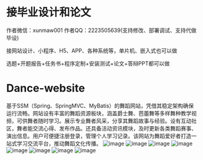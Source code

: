 # 接毕业设计和论文
作者微信：xunmaw001  作者QQ：2223505639(支持修改、部署调试、支持代做毕设)

接网站设计、小程序、H5、APP、各种系统等，单片机、嵌入式也可以做

选题+开题报告+任务书+程序定制+安装测试+论文+答辩PPT都可以做
# Dance-website
基于SSM（Spring、SpringMVC、MyBatis）的舞蹈网站，凭借其稳定架构确保运行流畅。网站设有丰富的舞蹈资源板块，涵盖爵士舞、芭蕾舞等多样舞种教学视频，可供舞者随时学习。展示专业舞者风采，分享其舞蹈故事与经验。设有互动社区，舞者能交流心得、发布作品。还具备活动资讯模块，及时更新各类舞蹈赛事、演出信息。用户可便捷注册登录，管理个人学习记录。该网站为舞蹈爱好者打造一站式学习交流平台，推动舞蹈文化传播。 
![image](https://github.com/user-attachments/assets/f01a71b9-8005-43f6-a2d8-e1e4a1d42da7)
![image](https://github.com/user-attachments/assets/adbe90f2-8ee0-4cf9-a17b-81873dffc598)
![image](https://github.com/user-attachments/assets/750fd521-80b1-41ab-975b-d27c9f5e3833)
![image](https://github.com/user-attachments/assets/3cb65744-9512-41d5-a35d-c68bb303a1cd)
![image](https://github.com/user-attachments/assets/d67e4f89-b1b3-4e39-a13c-ba9bcb5e8e32)
![image](https://github.com/user-attachments/assets/43b50146-ffa3-4a3b-954f-de1b23180449)
![image](https://github.com/user-attachments/assets/02128c50-72bf-49af-a8ea-dadc01dec896)
![image](https://github.com/user-attachments/assets/34a5ca86-ef34-432b-9ced-ed8977cab65c)

